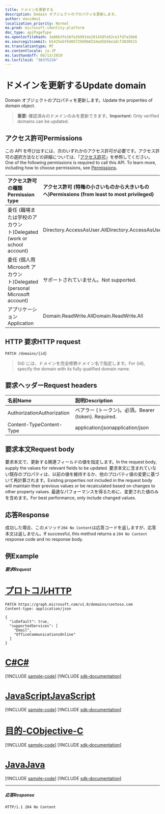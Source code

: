 ```yaml
---
title: ドメインを更新する
description: Domain オブジェクトのプロパティを更新します。
author: davidmu1
localization_priority: Normal
ms.prod: microsoft-identity-platform
doc_type: apiPageType
ms.openlocfilehash: 3a86b3fe16fe2b9914e29143dfa92ce1fd7a2bb0
ms.sourcegitcommit: b5425ebf648572569b032ded5b56e1dcf3830515
ms.translationtype: MT
ms.contentlocale: ja-JP
ms.lasthandoff: 08/13/2019
ms.locfileid: "36375234"
---
```

# <a name="update-domain"></a><span data-ttu-id="ceddc-103">ドメインを更新する</span><span class="sxs-lookup"><span data-stu-id="ceddc-103">Update domain</span></span>

<span data-ttu-id="ceddc-104">Domain オブジェクトのプロパティを更新します。</span><span class="sxs-lookup"><span data-stu-id="ceddc-104">Update the properties of domain object.</span></span>

> <span data-ttu-id="ceddc-105">**重要:** 確認済みのドメインのみを更新できます。</span><span class="sxs-lookup"><span data-stu-id="ceddc-105">**Important:** Only verified domains can be updated.</span></span>

## <a name="permissions"></a><span data-ttu-id="ceddc-106">アクセス許可</span><span class="sxs-lookup"><span data-stu-id="ceddc-106">Permissions</span></span>

<span data-ttu-id="ceddc-p101">この API を呼び出すには、次のいずれかのアクセス許可が必要です。アクセス許可の選択方法などの詳細については、「[アクセス許可](/graph/permissions-reference)」を参照してください。</span><span class="sxs-lookup"><span data-stu-id="ceddc-p101">One of the following permissions is required to call this API. To learn more, including how to choose permissions, see [Permissions](/graph/permissions-reference).</span></span>


|<span data-ttu-id="ceddc-109">アクセス許可の種類</span><span class="sxs-lookup"><span data-stu-id="ceddc-109">Permission type</span></span>      | <span data-ttu-id="ceddc-110">アクセス許可 (特権の小さいものから大きいものへ)</span><span class="sxs-lookup"><span data-stu-id="ceddc-110">Permissions (from least to most privileged)</span></span>              |
|:--------------------|:---------------------------------------------------------|
|<span data-ttu-id="ceddc-111">委任 (職場または学校のアカウント)</span><span class="sxs-lookup"><span data-stu-id="ceddc-111">Delegated (work or school account)</span></span> | <span data-ttu-id="ceddc-112">Directory.AccessAsUser.All</span><span class="sxs-lookup"><span data-stu-id="ceddc-112">Directory.AccessAsUser.All</span></span>    |
|<span data-ttu-id="ceddc-113">委任 (個人用 Microsoft アカウント)</span><span class="sxs-lookup"><span data-stu-id="ceddc-113">Delegated (personal Microsoft account)</span></span> | <span data-ttu-id="ceddc-114">サポートされていません。</span><span class="sxs-lookup"><span data-stu-id="ceddc-114">Not supported.</span></span>    |
|<span data-ttu-id="ceddc-115">アプリケーション</span><span class="sxs-lookup"><span data-stu-id="ceddc-115">Application</span></span> | <span data-ttu-id="ceddc-116">Domain.ReadWrite.All</span><span class="sxs-lookup"><span data-stu-id="ceddc-116">Domain.ReadWrite.All</span></span> |

## <a name="http-request"></a><span data-ttu-id="ceddc-117">HTTP 要求</span><span class="sxs-lookup"><span data-stu-id="ceddc-117">HTTP request</span></span>
<!-- { "blockType": "ignored" } -->
```http
PATCH /domains/{id}
```

> <span data-ttu-id="ceddc-118">{Id} には、ドメインを完全修飾ドメイン名で指定します。</span><span class="sxs-lookup"><span data-stu-id="ceddc-118">For {id}, specify the domain with its fully qualified domain name.</span></span>

## <a name="request-headers"></a><span data-ttu-id="ceddc-119">要求ヘッダー</span><span class="sxs-lookup"><span data-stu-id="ceddc-119">Request headers</span></span>

| <span data-ttu-id="ceddc-120">名前</span><span class="sxs-lookup"><span data-stu-id="ceddc-120">Name</span></span>       | <span data-ttu-id="ceddc-121">説明</span><span class="sxs-lookup"><span data-stu-id="ceddc-121">Description</span></span>|
|:-----------|:-----------|
| <span data-ttu-id="ceddc-122">Authorization</span><span class="sxs-lookup"><span data-stu-id="ceddc-122">Authorization</span></span>  | <span data-ttu-id="ceddc-p102">ベアラー {トークン}。必須。</span><span class="sxs-lookup"><span data-stu-id="ceddc-p102">Bearer {token}. Required.</span></span> |
| <span data-ttu-id="ceddc-125">Content-Type</span><span class="sxs-lookup"><span data-stu-id="ceddc-125">Content-Type</span></span>  | <span data-ttu-id="ceddc-126">application/json</span><span class="sxs-lookup"><span data-stu-id="ceddc-126">application/json</span></span> |

## <a name="request-body"></a><span data-ttu-id="ceddc-127">要求本文</span><span class="sxs-lookup"><span data-stu-id="ceddc-127">Request body</span></span>

<span data-ttu-id="ceddc-128">要求本文で、更新する関連フィールドの値を指定します。</span><span class="sxs-lookup"><span data-stu-id="ceddc-128">In the request body, supply the values for relevant fields to be updated.</span></span> <span data-ttu-id="ceddc-129">要求本文に含まれていない既存のプロパティは、以前の値を維持するか、他のプロパティ値の変更に基づいて再計算されます。</span><span class="sxs-lookup"><span data-stu-id="ceddc-129">Existing properties not included in the request body will maintain their previous values or be recalculated based on changes to other property values.</span></span> <span data-ttu-id="ceddc-130">最適なパフォーマンスを得るために、変更された値のみを含めます。</span><span class="sxs-lookup"><span data-stu-id="ceddc-130">For best performance, only include changed values.</span></span>

## <a name="response"></a><span data-ttu-id="ceddc-131">応答</span><span class="sxs-lookup"><span data-stu-id="ceddc-131">Response</span></span>

<span data-ttu-id="ceddc-132">成功した場合、このメソッド`204 No Content`は応答コードを返しますが、応答本文は返しません。</span><span class="sxs-lookup"><span data-stu-id="ceddc-132">If successful, this method returns a `204 No Content` response code and no response body.</span></span>

## <a name="example"></a><span data-ttu-id="ceddc-133">例</span><span class="sxs-lookup"><span data-stu-id="ceddc-133">Example</span></span>
##### <a name="request"></a><span data-ttu-id="ceddc-134">要求</span><span class="sxs-lookup"><span data-stu-id="ceddc-134">Request</span></span>


# <a name="httptabhttp"></a>[<span data-ttu-id="ceddc-135">プロトコル</span><span class="sxs-lookup"><span data-stu-id="ceddc-135">HTTP</span></span>](#tab/http)
<!-- {
  "blockType": "request",
  "sampleKeys": ["contoso.com"],
  "name": "update_domain"
}-->
```http
PATCH https://graph.microsoft.com/v1.0/domains/contoso.com
Content-type: application/json

{
  "isDefault": true,
  "supportedServices": [
    "Email",
    "OfficeCommunicationsOnline"
  ]
}
```
# <a name="ctabcsharp"></a>[<span data-ttu-id="ceddc-136">C#</span><span class="sxs-lookup"><span data-stu-id="ceddc-136">C#</span></span>](#tab/csharp)
[!INCLUDE [sample-code](../includes/snippets/csharp/update-domain-csharp-snippets.md)]
[!INCLUDE [sdk-documentation](../includes/snippets/snippets-sdk-documentation-link.md)]

# <a name="javascripttabjavascript"></a>[<span data-ttu-id="ceddc-137">JavaScript</span><span class="sxs-lookup"><span data-stu-id="ceddc-137">JavaScript</span></span>](#tab/javascript)
[!INCLUDE [sample-code](../includes/snippets/javascript/update-domain-javascript-snippets.md)]
[!INCLUDE [sdk-documentation](../includes/snippets/snippets-sdk-documentation-link.md)]

# <a name="objective-ctabobjc"></a>[<span data-ttu-id="ceddc-138">目的-C</span><span class="sxs-lookup"><span data-stu-id="ceddc-138">Objective-C</span></span>](#tab/objc)
[!INCLUDE [sample-code](../includes/snippets/objc/update-domain-objc-snippets.md)]
[!INCLUDE [sdk-documentation](../includes/snippets/snippets-sdk-documentation-link.md)]

# <a name="javatabjava"></a>[<span data-ttu-id="ceddc-139">Java</span><span class="sxs-lookup"><span data-stu-id="ceddc-139">Java</span></span>](#tab/java)
[!INCLUDE [sample-code](../includes/snippets/java/update-domain-java-snippets.md)]
[!INCLUDE [sdk-documentation](../includes/snippets/snippets-sdk-documentation-link.md)]

---


##### <a name="response"></a><span data-ttu-id="ceddc-140">応答</span><span class="sxs-lookup"><span data-stu-id="ceddc-140">Response</span></span>

<!-- {
  "blockType": "response",
  "truncated": true,
  "@odata.type": "microsoft.graph.domain"
} -->
```http
HTTP/1.1 204 No Content
```

<!-- uuid: 8fcb5dbc-d5aa-4681-8e31-b001d5168d79
2015-10-25 14:57:30 UTC -->
<!-- {
  "type": "#page.annotation",
  "description": "Update domain",
  "keywords": "",
  "section": "documentation",
  "tocPath": "",
  "suppressions": [
  ]
}-->
